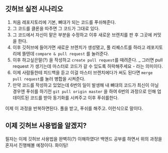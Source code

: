 ## 깃허브 실전 시나리오
1. 처음 레포지토리에 기본, 뼈대가 되는 코드를 푸쉬해준다.
2. 그 코드를 클론을 따주면 그 코드가 그대로 있다.
3. 그 코드에서 자신이 맡은 부분을 수정하고 이후 새로운 브렌치를 판 후 그곳에 커밋을 한다.
4. 이후 깃허브에 들어가면 새로운 브렌치가 생성됐고, 풀 리퀘스트를 하라고 레포지토리에 뜰텐데 `compare & pull request` 를 눌러준다.
5. 이후 하고싶은말(?) 을 작성하고 `create pull request`를 때려준다. _ 그러면 pull request 가 생기는데 마스터로 코드가 갈 수 있도록 허락해주세요 - 라는 의미이다.
6. 이제 사람들한테 피드백을 듣고 이걸 마스터 브렌치에다가 써도 된다면 `merge pull request`를 눌러 병합을 시켜준다.
7. 만약 코드를 작성하고 있었는데 6번의 일이 발생해 내 뼈대의 코드가 최신이 아닐 경우엔 푸쉬를 하기전 `git pull origin master` 을 하여 6번의 과정으로 인해 업데이트된 코드를 받아 동기화를 시켜주고 
이후 푸쉬를한다.

이제 이 과정을 반복하면된다. 풀을 받고, 푸쉬를 해주고. 이런식으로 말이다. 

## 이제 깃허브 사용법을 알겠지?
필자는 이제 깃허브 사용법을 완벽히(?) 이해하였다! 백엔드 공부를 하면서 위의 과정을 혼자서 진행해볼 예정이다. 화이팅!
